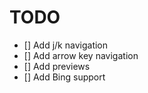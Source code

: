 # TODO
- [] Add j/k navigation
- [] Add arrow key navigation
- [] Add previews
- [] Add Bing support
